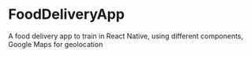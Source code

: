 # FoodDeliveryApp
A food delivery app to train in React Native, using different components, Google Maps for geolocation
